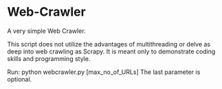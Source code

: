 Web-Crawler
===========

A very simple Web Crawler.

This script does not utilize the advantages of multithreading or delve as deep into web crawling as Scrapy. It is meant only to demonstrate coding skills and programming style.

Run:
python webcrawler.py <URL> [max_no_of_URLs]
The last parameter is optional.
